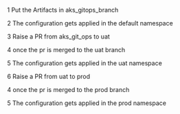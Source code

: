 1 Put the Artifacts in aks_gitops_branch 

2 The configuration gets applied in the default namespace

3 Raise a PR from aks_git_ops to uat

4 once the pr is merged to the uat branch

5 The configuration gets applied in the uat namespace 

6 Raise a PR from uat to prod

4 once the pr is merged to the prod branch

5 The configuration gets applied in the prod namespace 